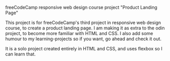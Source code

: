 freeCodeCamp responsive web design course project "Product Landing Page"

This project is for freeCodeCamp's third project in responsive
web design course, to create a product landing page. I am making
it as extra to the odin project, to become more familiar with 
HTML and CSS. I also add some humour to my learning-projects
so if you want, go ahead and check it out. 

It is a solo project created entirely in HTML and CSS, and uses
flexbox so I can learn that. 
